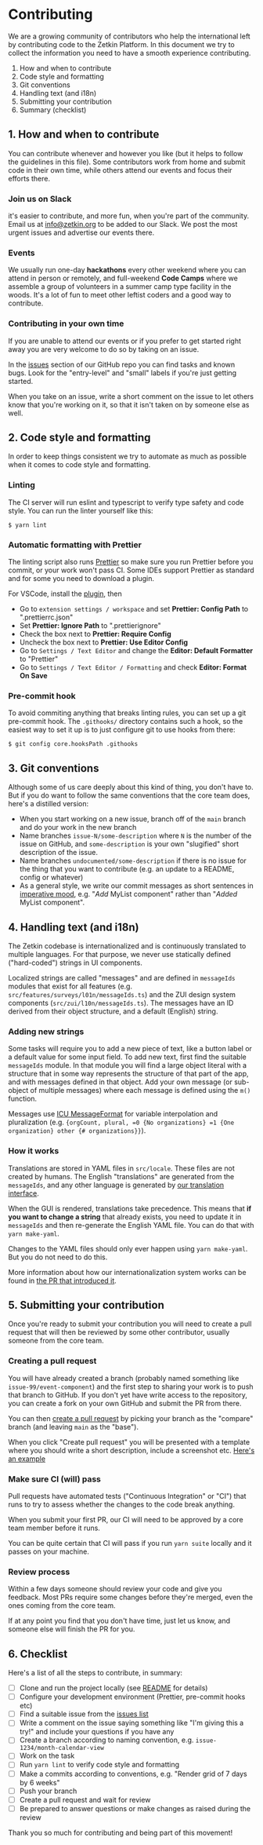 # Contributing
We are a growing community of contributors who help the international left by
contributing code to the Zetkin Platform. In this document we try to collect the
information you need to have a smooth experience contributing.

1. How and when to contribute
2. Code style and formatting
3. Git conventions
4. Handling text (and i18n)
5. Submitting your contribution
6. Summary (checklist)

## 1. How and when to contribute
You can contribute whenever and however you like (but it helps to follow the guidelines
in this file). Some contributors work from home and submit code in their own time, while
others attend our events and focus their efforts there.

### Join us on Slack
it's easier to contribute, and more fun, when you're part of the community. Email us at
[info@zetkin.org](mailto:info@zetkin.org) to be added to our Slack. We post the most
urgent issues and advertise our events there.

### Events
We usually run one-day **hackathons** every other weekend where you can attend in person
or remotely, and full-weekend **Code Camps** where we assemble a group of volunteers in
a summer camp type facility in the woods. It's a lot of fun to meet other leftist coders
and a good way to contribute.

### Contributing in your own time
If you are unable to attend our events or if you prefer to get started right away you are
very welcome to do so by taking on an issue.

In the [issues](https://github.com/zetkin/app.zetkin.org/issues) section of our GitHub
repo you can find tasks and known bugs. Look for the "entry-level" and "small" labels
if you're just getting started.

When you take on an issue, write a short comment on the issue to let others know that
you're working on it, so that it isn't taken on by someone else as well.

## 2. Code style and formatting
In order to keep things consistent we try to automate as much as possible when it comes
to code style and formatting.

### Linting
The CI server will run eslint and typescript to verify type safety and code
style. You can run the linter yourself like this:

```
$ yarn lint
```

### Automatic formatting with Prettier
The linting script also runs [Prettier](https://prettier.io) so make sure you run Prettier before you commit, or your work won't pass CI. Some IDEs support Prettier as standard and for some you need to download a plugin.

For VSCode, install the [plugin](https://marketplace.visualstudio.com/items?itemName=esbenp.prettier-vscode), then

- Go to `extension settings / workspace` and set **Prettier: Config Path** to ".prettierrc.json"
- Set **Prettier: Ignore Path** to ".prettierignore"
- Check the box next to **Prettier: Require Config**
- Uncheck the box next to **Prettier: Use Editor Config**
- Go to `Settings / Text Editor` and change the **Editor: Default Formatter** to "Prettier"
- Go to `Settings / Text Editor / Formatting` and check **Editor: Format On Save**

### Pre-commit hook
To avoid commiting anything that breaks linting rules, you can set up a git
pre-commit hook. The `.githooks/` directory contains such a hook, so the easiest
way to set it up is to just configure git to use hooks from there:

```
$ git config core.hooksPath .githooks
```

## 3. Git conventions
Although some of us care deeply about this kind of thing, you don't have to. But if you do
want to follow the same conventions that the core team does, here's a distilled version:

* When you start working on a new issue, branch off of the `main` branch and do your work
  in the new branch
* Name branches `issue-N/some-description` where `N` is the number of the issue on GitHub,
  and `some-description` is your own "slugified" short description of the issue.
* Name branches `undocumented/some-description` if there is no issue for the thing that you
  want to contribute (e.g. an update to a README, config or whatever)
* As a general style, we write our commit messages as short sentences in
[imperative mood](https://en.wikipedia.org/wiki/Imperative_mood), e.g. "_Add_
MyList component" rather than "_Added_ MyList component".

## 4. Handling text (and i18n)
The Zetkin codebase is internationalized and is continuously translated to multiple
languages. For that purpose, we never use statically defined ("hard-coded") strings
in UI components.

Localized strings are called "messages" and are defined in `messageIds` modules that
exist for all features (e.g. `src/features/surveys/l01n/messageIds.ts`) and the ZUI design
system components (`src/zui/l10n/messageIds.ts`). The messages have an ID derived
from their object structure, and a default (English) string.

### Adding new strings
Some tasks will require you to add a new piece of text, like a button label or a default
value for some input field. To add new text, first find the suitable `messageIds` module.
In that module you will find a large object literal with a structure that in some way
represents the structure of that part of the app, and with messages defined in that
object. Add your own message (or sub-object of multiple messages) where each message is
defined using the `m()` function.

Messages use [ICU MessageFormat](https://unicode-org.github.io/icu/userguide/format_parse/messages) for variable interpolation and pluralization (e.g. `{orgCount, plural, =0 {No organizations} =1 {One organization} other {# organizations}}`).

### How it works
Translations are stored in YAML files in `src/locale`. These files are not created by
humans. The English "translations" are generated from the `messageIds`, and any other
language is generated by [our translation interface](https://translate.zetkin.org).

When the GUI is rendered, translations take precedence. This means that **if you want
to change a string** that already exists, you need to update it in `messageIds` and
then re-generate the English YAML file. You can do that with `yarn make-yaml`.

Changes to the YAML files should only ever happen using `yarn make-yaml`. But you do
not need to do this.

More information about how our internationalization system works can be found in
[the PR that introduced it](https://github.com/zetkin/app.zetkin.org/pull/1048).

## 5. Submitting your contribution
Once you're ready to submit your contribution you will need to create a pull request
that will then be reviewed by some other contributor, usually someone from the core
team.

### Creating a pull request
You will have already created a branch (probably named something like
`issue-99/event-component`) and the first step to sharing your work is to push that
branch to GitHub. If you don't yet have write access to the repository, you can
create a fork on your own GitHub and submit the PR from there.

You can then [create a pull request](https://github.com/zetkin/app.zetkin.org/compare)
by picking your branch as the "compare" branch (and leaving `main` as the "base").

When you click "Create pull request" you will be presented with a template where you
should write a short description, include a screenshot etc. [Here's an example](https://github.com/zetkin/app.zetkin.org/pull/1434)

### Make sure CI (will) pass
Pull requests have automated tests ("Continuous Integration" or "CI") that runs to
try to assess whether the changes to the code break anything.

When you submit your first PR, our CI will need to be approved by a core team member
before it runs.

You can be quite certain that CI will pass if you run `yarn suite` locally and it
passes on your machine.

### Review process
Within a few days someone should review your code and give you feedback. Most PRs
require some changes before they're merged, even the ones coming from the core team.

If at any point you find that you don't have time, just let us know, and someone
else will finish the PR for you.

## 6. Checklist
Here's a list of all the steps to contribute, in summary:

- [ ] Clone and run the project locally (see [README](./README.md) for details)
- [ ] Configure your development environment (Prettier, pre-commit hooks etc)
- [ ] Find a suitable issue from the [issues list](https://github.com/zetkin/app.zetkin.org/issues)
- [ ] Write a comment on the issue saying something like "I'm giving this a try!" and include your questions if you have any
- [ ] Create a branch according to naming convention, e.g. `issue-1234/month-calendar-view`
- [ ] Work on the task
- [ ] Run `yarn lint` to verify code style and formatting
- [ ] Make a commits according to conventions, e.g. "Render grid of 7 days by 6 weeks"
- [ ] Push your branch
- [ ] Create a pull request and wait for review
- [ ] Be prepared to answer questions or make changes as raised during the review

Thank you so much for contributing and being part of this movement!